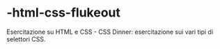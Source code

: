 # -html-css-flukeout
Esercitazione su HTML e CSS - CSS Dinner: esercitazione sui vari tipi di selettori CSS.
